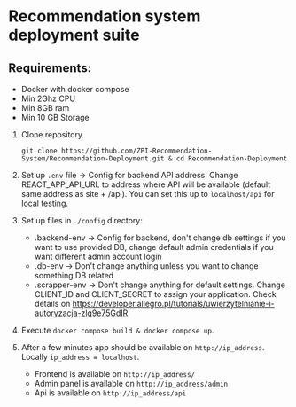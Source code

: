 # Recommendation system deployment suite

## Requirements:
- Docker with docker compose
- Min 2Ghz CPU
- Min 8GB ram
- Min 10 GB Storage


1. Clone repository

   `git clone https://github.com/ZPI-Recommendation-System/Recommendation-Deployment.git & cd Recommendation-Deployment`


2. Set up `.env` file -> Config for backend API address. Change REACT_APP_API_URL to address where API will be available (default same address as site + /api). You can set this up to `localhost/api` for local testing.


3. Set up files in `./config` directory:
    - .backend-env -> Config for backend, don't change db settings if you want to use provided DB, change default admin credentials if you want different admin account login
    - .db-env -> Don't change anything unless you want to change something DB related
    - .scrapper-env -> Don't change anything for default settings. Change CLIENT_ID and CLIENT_SECRET to assign your application. Check details on https://developer.allegro.pl/tutorials/uwierzytelnianie-i-autoryzacja-zlq9e75GdIR


4. Execute `docker compose build & docker compose up`.


5. After a few minutes app should be available on `http://ip_address`. Locally `ip_address = localhost`.
    - Frontend is available on `http://ip_address/`
    - Admin panel is available on `http://ip_address/admin`
    - Api is available on `http://ip_address/api`
